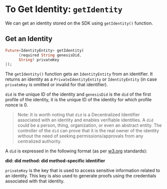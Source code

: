 # To Get Identity: `getIdentity`
 
We can get an identity stored on the SDK using `getIdentity()` function. 

## Get an Identity
 
```dart
Future<IdentityEntity> getIdentity(
      {required String genesisDid, 
      String? privateKey
});

```

The `getIdentity()` function gets an `IdentityEntity` from an identifier. It returns an identity as a `PrivateIdentityEntity` or `IdentityEntity` (in case `privateKey` is omitted or invalid for that identifier). 

`did` is the unique ID of the identity and `genesisDid` is the `did` of the first profile of the identity, it is the unique ID of the identity for which profile nonce is 0.

> Note: It is worth noting that `did` is a Decentralized Identifier associated with an identity and enables verifiable identities. A `did` could be a person, thing, organization, or even an abstract entity. The controller of the `did` can prove that it is the real owner of the identity without the need of seeking permissions/approvals from any centralized authority. 

A `did` is expressed in the following format (as per [w3.org](https://www.w3.org/) standards):

**did: did method: did method-specific identifier**

`privateKey` is the key that is used to access sensitive information related to an identity. This key is also used to generate proofs using the credentials associated with that identity. 
 




